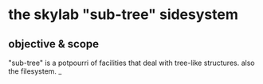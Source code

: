 # the skylab "sub-tree" sidesystem

## objective & scope

"sub-tree" is a potpourri of facilities that deal with tree-like
structures. also the filesystem.
_
